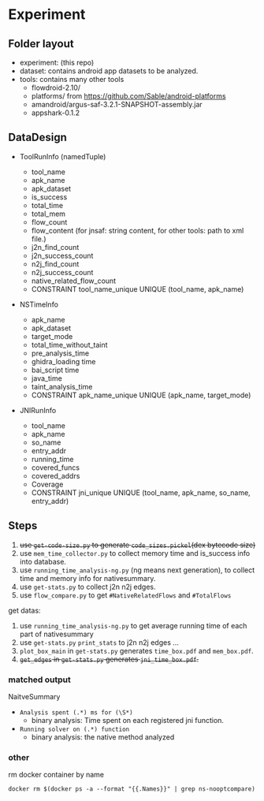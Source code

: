 # Experiment

## Folder layout

- experiment: (this repo)
- dataset: contains android app datasets to be analyzed.
- tools: contains many other tools
    - flowdroid-2.10/
    - platforms/ from https://github.com/Sable/android-platforms
    - amandroid/argus-saf-3.2.1-SNAPSHOT-assembly.jar
    - appshark-0.1.2

## DataDesign

- ToolRunInfo (namedTuple)
    - tool_name
    - apk_name
    - apk_dataset
    - is_success
    - total_time
    - total_mem
    - flow_count
    - flow_content (for jnsaf: string content, for other tools: path to xml file.)
    - j2n_find_count
    - j2n_success_count
    - n2j_find_count
    - n2j_success_count
    - native_related_flow_count
    - CONSTRAINT tool_name_unique UNIQUE (tool_name, apk_name)

- NSTimeInfo
    - apk_name
    - apk_dataset
    - target_mode
    - total_time_without_taint
    - pre_analysis_time
    - ghidra_loading time
    - bai_script time
    - java_time
    - taint_analysis_time
    - CONSTRAINT apk_name_unique UNIQUE (apk_name, target_mode)

- JNIRunInfo
    - tool_name
    - apk_name
    - so_name
    - entry_addr
    - running_time
    - covered_funcs
    - covered_addrs
    - Coverage
    - CONSTRAINT jni_unique UNIQUE (tool_name, apk_name, so_name, entry_addr)

## Steps

1. ~~use `get-code-size.py` to generate `code_sizes.pickel`(dex bytecode size)~~
1. use `mem_time_collector.py` to collect memory time and is_success info into database.
1. use `running_time_analysis-ng.py` (ng means next generation), to collect time and memory info for nativesummary.
1. use `get-stats.py` to collect j2n n2j edges.
1. use `flow_compare.py` to get `#NativeRelatedFlows` and `#TotalFlows`

get datas:
1. use `running_time_analysis-ng.py` to get average running time of each part of nativesummary
1. use `get-stats.py` `print_stats` to j2n n2j edges ...
1. `plot_box_main` in `get-stats.py` generates `time_box.pdf` and `mem_box.pdf`.
1. ~~`get_edges` in `get-stats.py` generates `jni_time_box.pdf`.~~

### matched output

NaitveSummary
- `Analysis spent (.*) ms for (\S*)`
    - binary analysis: Time spent on each registered jni function.
- `Running solver on (.*) function`
    - binary analysis: the native method analyzed

### other

rm docker container by name
```
docker rm $(docker ps -a --format "{{.Names}}" | grep ns-nooptcompare)
```
